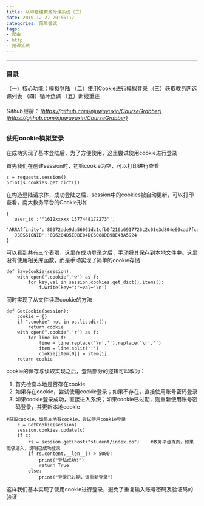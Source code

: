 ```yaml
---
title: 从零搭建教务抢课系统（二）
date: 2019-12-27 20:56:17
categories: 简单尝试
tags:
- 爬虫
- http
- 抢课系统
---
```

----
### 目录
[（一）核心功能：模拟登陆](https://njuwuyuxin.github.io/2019/12/26/%E4%BB%8E%E9%9B%B6%E6%90%AD%E5%BB%BA%E6%95%99%E5%8A%A1%E6%8A%A2%E8%AF%BE%E7%B3%BB%E7%BB%9F%EF%BC%88%E4%B8%80%EF%BC%89/)
[（二）使用Cookie进行模拟登录](https://njuwuyuxin.github.io/2019/12/27/%E4%BB%8E%E9%9B%B6%E6%90%AD%E5%BB%BA%E6%95%99%E5%8A%A1%E6%8A%A2%E8%AF%BE%E7%B3%BB%E7%BB%9F%EF%BC%88%E4%BA%8C%EF%BC%89/)
（三）获取教务网选课列表
（四）循环选课
（五）断线重连

###### Github链接： [https://github.com/njuwuyuxin/CourseGrabber](https://github.com/njuwuyuxin/CourseGrabber)

### 使用cookie模拟登录
在成功实现了基本登陆后，为了方便使用，这里尝试使用cookie进行登录

首先我们在创建session时，初始cookie为空，可以打印进行查看
```
s = requests.session()
print(s.cookies.get_dict())
```
在构造登陆请求体，成功登陆之后，session中的cookies被自动更新，可以打印查看，南大教务平台的Cookie形如
```
{
  'user_id':'"1612xxxxx 1577448172273"',
  'ARRAffinity':'80372ade9da56061dc1cfb0f216b6917726c2c01e3d804e60cad7fce0e0af662',
  'JSESSIONID':'8D6204D5EDBE04DC6088DB9BE43A5924'
}
```
可以看到共有三个表项，这里在成功登录之后，手动将其保存到本地文件中。这里没有使用相关库函数，而是手动实现了简单的cookie存储
```
def SaveCookie(session):
    with open(".cookie",'w') as f:
        for key,val in session.cookies.get_dict().items():
            f.write(key+":"+val+'\n')
```
同时实现了从文件读取cookie的方法
```
def GetCookie(session):
    cookie = {}
    if ".cookie" not in os.listdir():
        return cookie
    with open(".cookie",'r') as f:
        for line in f:
            line = line.replace('\n','').replace('\r','')
            item = line.split(':')
            cookie[item[0]] = item[1]
    return cookie
```

cookie的保存与读取实现之后，登陆部分的逻辑可以改为：
1. 首先检查本地是否存在cookie
2. 如果存在cookie，尝试使用cookie登录；如果不存在，直接使用账号密码登录
3. 如果cookie登录成功，直接进入系统；如果cookie已过期，则重新使用账号密码登录，并更新本地cookie
   
```
#获取cookie，如果本地有cookie，尝试使用cookie登录
    c = GetCookie(session)
    session.cookies.update(c)
    if c:
        rs = session.get(host+"student/index.do")    #教务平台首页，如果能够进入，说明已成功登录
        if rs.content.__len__() > 5000:
            print("登陆成功!")
            return True
        else:
            print("登录已过期，请重新登录")
```
这样我们基本实现了使用cookie进行登录，避免了重复输入账号密码及验证码的验证